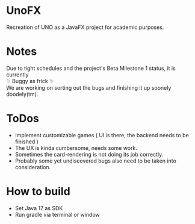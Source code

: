 # UnoFX
Recreation of UNO as a JavaFX project for academic purposes.

# Notes
Due to tight schedules and the project's Beta Milestone 1 status, it is currently\
✨  Buggy as  frick  ✨\
We are working on sorting out the bugs and finishing it up soonely doodely(tm).

# ToDos
- Implement customizable games ( UI is there, the backend needs to be finished )
- The UX is kinda cumbersome, needs some work.
- Sometimes the card-rendering is not doing its job correctly.
- Probably some yet undiscovered bugs also need to be taken into consideration.

# How to build
- Set Java 17 as SDK
- Run gradle via terminal or window